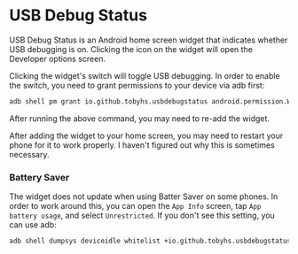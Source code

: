# USB Debug Status

USB Debug Status is an Android home screen widget that indicates whether USB
debugging is on. Clicking the icon on the widget will open the Developer
options screen.

Clicking the widget's switch will toggle USB debugging. In order to enable the
switch, you need to grant permissions to your device via adb first:
```sh
adb shell pm grant io.github.tobyhs.usbdebugstatus android.permission.WRITE_SECURE_SETTINGS
```
After running the above command, you may need to re-add the widget.

After adding the widget to your home screen, you may need to restart your phone
for it to work properly. I haven't figured out why this is sometimes necessary.

### Battery Saver

The widget does not update when using Batter Saver on some phones.
In order to work around this, you can open the `App Info` screen, tap `App battery usage`, and select `Unrestricted`. If you don't see this setting, you can use adb:
```sh
adb shell dumpsys deviceidle whitelist +io.github.tobyhs.usbdebugstatus
```
